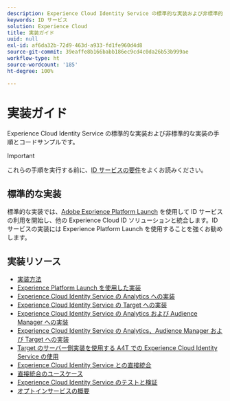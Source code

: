 ```yaml
---
description: Experience Cloud Identity Service の標準的な実装および非標準的な実装の手順とコードサンプルです。
keywords: ID サービス
solution: Experience Cloud
title: 実装ガイド
uuid: null
exl-id: af6da32b-72d9-463d-a933-fd1fe960d4d8
source-git-commit: 39eaffe8b166babb186ec9cd4c0da26b53b999ae
workflow-type: ht
source-wordcount: '185'
ht-degree: 100%

---
```


# 実装ガイド

Experience Cloud Identity Service の標準的な実装および非標準的な実装の手順とコードサンプルです。

>[!IMPORTANT]
>
>これらの手順を実行する前に、[ID サービスの要件](../reference/requirements.md)をよくお読みください。

## 標準的な実装

標準的な実装では、[Adobe Exprience Platform Launch](https://experienceleague.adobe.com/docs/experience-platform/tags/home.html?lang=ja) を使用して ID サービスの利用を開始し、他の Experience Cloud ID ソリューションと統合します。ID サービスの実装には Experience Platform Launch を使用することを強くお勧めします。

## 実装リソース

* [実装方法](implementation-methods.md)
* [Experience Platform Launch を使用した実装](ecid-implement-with-launch.md)
* [Experience Cloud Identity Service の Analytics への実装](setup-analytics.md)
* [Experience Cloud Identity Service の Target への実装](setup-target.md)
* [Experience Cloud Identity Service の Analytics および Audience Manager への実装](setup-aam-analytics.md)
* [Experience Cloud Identity Service の Analytics、Audience Manager および Target への実装](setup-aam-analytics-target.md)
* [Target のサーバー側実装を使用する A4T での Experience Cloud Identity Service の使用](ecid-a4t-target.md)
* [Experience Cloud Identity Service との直接統合](direct-integration.md)
* [直接統合のユースケース](direct-integration-examples.md)
* [Experience Cloud Identity Service のテストと検証](test-verify.md)
* [オプトインサービスの概要](opt-in-service/optin-overview.md)
